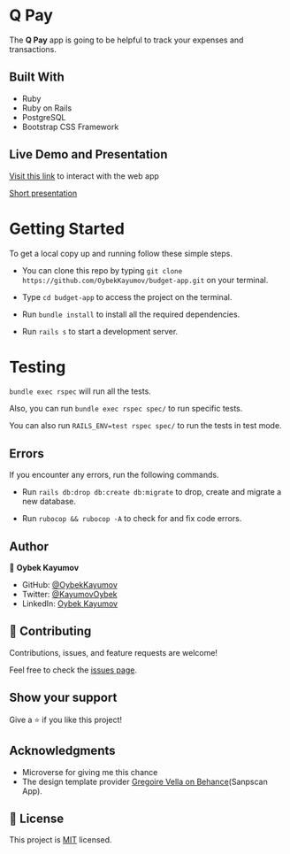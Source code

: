 # Q Pay

The **Q Pay** app is going to be helpful to track your expenses and transactions.

## Built With

- Ruby
- Ruby on Rails
- PostgreSQL
- Bootstrap CSS Framework

## Live Demo and Presentation

[Visit this link](https://budget-app-ror.herokuapp.com/) to interact with the web app

[Short presentation](https://www.loom.com/share/2c0b7493c08d489fb50c9ed9e9a24c3e)

# Getting Started

To get a local copy up and running follow these simple steps.

- You can clone this repo by typing `git clone https://github.com/OybekKayumov/budget-app.git` on your terminal.

- Type `cd budget-app` to access the project on the terminal.

- Run `bundle install` to install all the required dependencies.

- Run `rails s` to start a development server.

# Testing

`bundle exec rspec` will run all the tests.

Also, you can run `bundle exec rspec spec/` to run specific tests.

You can also run `RAILS_ENV=test rspec spec/` to run the tests in test mode.

## Errors

If you encounter any errors, run the following commands.

- Run `rails db:drop db:create db:migrate` to drop, create and migrate a new database.

- Run `rubocop && rubocop -A` to check for and fix code errors.


## Author

👤 **Oybek Kayumov**

- GitHub: [@OybekKayumov](https://github.com/OybekKayumov)
- Twitter: [@KayumovOybek](https://twitter.com/KayumovOybek)
- LinkedIn: [Oybek Kayumov](https://www.linkedin.com/in/oybek-kayumov/)

## 🤝 Contributing

Contributions, issues, and feature requests are welcome!

Feel free to check the [issues page](https://github.com/OybekKayumov/budget-app/issues).

## Show your support

Give a ⭐️ if you like this project!

## Acknowledgments

- Microverse for giving me this chance
- The design template provider [Gregoire Vella on Behance](https://www.behance.net/gregoirevella)(Sanpscan App).

## 📝 License

This project is [MIT](./LICENCE) licensed.